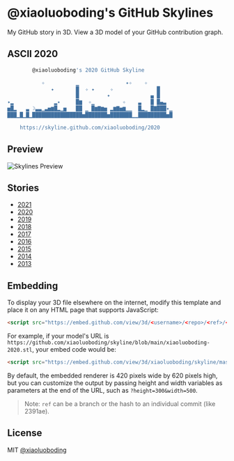 # @xiaoluoboding's GitHub Skylines

My GitHub story in 3D. View a 3D model of your GitHub contribution graph.

## ASCII 2020

```bash
        @xiaoluoboding's 2020 GitHub Skyline         

           ✧          ▁               ✦✧    ✧        
              ✦       █  ✧ ✦     ✧              █    
                      █         ✦             ▄ █    
✦▂             ▂✦     █▆  ✧▁         ✧    ▃   █ █▄▃  
▅█▂   ▃ ☽▃▃▁▃▅▆█▂▁▅   ██ ▁ █▆▇▆▅ ▂▆▇▅▆▁▁  █▂▁ █▇███✦▁
███▁█▁█▁████████████████▅███████▅███████▁▁█████████▅█

    https://skyline.github.com/xiaoluoboding/2020     
```

## Preview

![Skylines Preview](preivew.gif)

## Stories

* [2021](./xiaoluoboding-2021.stl)
* [2020](./xiaoluoboding-2020.stl)
* [2019](./xiaoluoboding-2019.stl)
* [2018](./xiaoluoboding-2018.stl)
* [2017](./xiaoluoboding-2017.stl)
* [2016](./xiaoluoboding-2016.stl)
* [2015](./xiaoluoboding-2015.stl)
* [2014](./xiaoluoboding-2014.stl)
* [2013](./xiaoluoboding-2013.stl)

## Embedding

To display your 3D file elsewhere on the internet, modify this template and place it on any HTML page that supports JavaScript:

```html
<script src="https://embed.github.com/view/3d/<username>/<repo>/<ref>/<path_to_file>"></script>
```

For example, if your model's URL is `https://github.com/xiaoluoboding/skyline/blob/main/xiaoluoboding-2020.stl`, your embed code would be:

```html
<script src="https://embed.github.com/view/3d/xiaoluoboding/skyline/master/xiaoluoboding-2020.stl"></script>
```

By default, the embedded renderer is 420 pixels wide by 620 pixels high, but you can customize the output by passing height and width variables as parameters at the end of the URL, such as `?height=300&width=500`.

> Note: `ref` can be a branch or the hash to an individual commit (like 2391ae).

## License

MIT [@xiaoluoboding](https://github.com/xiaoluoboding)
